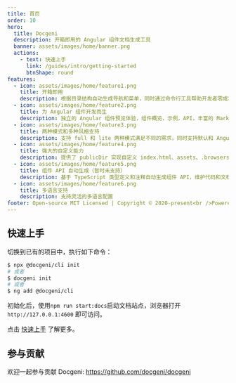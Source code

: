 ```yaml
---
title: 首页
order: 10
hero:
  title: Docgeni
  description: 开箱即用的 Angular 组件文档生成工具
  banner: assets/images/home/banner.png
  actions:
    - text: 快速上手
      link: /guides/intro/getting-started
      btnShape: round
features:
  - icon: assets/images/home/feature1.png
    title: 开箱即用
    description: 根据目录结构自动生成导航和菜单，同时通过命令行工具帮助开发者零成本上手，让你快速开始文档编写和组件开发开发
  - icon: assets/images/home/feature2.png
    title: 为 Angular 组件开发而生
    description: 独立的 Angular 组件预览体验，组件概览，示例，API，丰富的 Markdown 扩展，使文档编写起来更简单，支持同时存在多个类库 
  - icon: assets/images/home/feature3.png
    title: 两种模式和多种风格支持
    description: 支持 full 和 lite 两种模式满足不同的需求，同时支持默认和 Angular 风格，让用户选择适合自己的主题
  - icon: assets/images/home/feature4.png
    title: 强大的自定义能力
    description: 提供了 publicDir 实现自定义 index.html、assets、.browserslistrc、styles.scss等功能，同时支持完全自定义的站点。
  - icon: assets/images/home/feature5.png
    title: 组件 API 自动生成（暂时未支持）
    description: 基于 TypeScript 类型定义和注释自动生成组件 API，维护代码和文档始终如一
  - icon: assets/images/home/feature6.png
    title: 多语言支持
    description: 支持灵活的多语言配置   
footer: Open-source MIT Licensed | Copyright © 2020-present<br />Powered by self
---
```



 ## 快速上手

切换到已有的项目中，执行如下命令：

```bash
$ npx @docgeni/cli init
# 或者 
$ docgeni init 
# 或者
$ ng add @docgeni/cli
```
初始化后，使用`npm run start:docs`启动文档站点，浏览器打开`http://127.0.0.1:4600` 即可访问。

点击 [快速上手](https://docgeni.org/guides/intro/getting-started) 了解更多。
## 参与贡献
欢迎一起参与贡献 Docgeni: https://github.com/docgeni/docgeni

